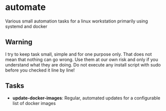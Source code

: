 # automate
Various small automation tasks for a linux workstation primarily using systemd and docker

## Warning
I try to keep task small, simple and for one purpose only. That does not mean that nothing
can go wrong. Use them at our own risk and only if you understand what they are doing.
Do not execute any install script with sudo before you checked it line by line!

## Tasks
- **update-docker-images**: Regular, automated updates for a configurable list of docker images 
